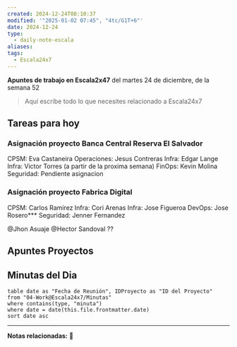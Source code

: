 ```yaml
---
created: 2024-12-24T08:10:37
modified: '"2025-01-02 07:45", "4tc/G1T+6"'
date: 2024-12-24
type:
  - daily-note-escala
aliases: 
tags:
  - Escala24x7
---
```



**Apuntes de trabajo en Escala2x47** del  martes 24 de diciembre, de la semana 52 

> Aquí escribe todo lo que necesites relacionado a Escala24x7

## Tareas para hoy

### Asignación proyecto Banca Central Reserva El Salvador

CPSM: Eva Castaneira
Operaciones: Jesus Contreras
Infra: Edgar Lange
Infra: Victor Torres (a partir de la proxima semana)
FinOps: Kevin Molina
Seguridad: Pendiente asignacion

### Asignación proyecto Fabrica Digital

CPSM: Carlos Ramírez
Infra: Cori Arenas
Infra: Jose Figueroa
DevOps: Jose Rosero***
Seguridad: Jenner Fernandez

@Jhon Asuaje 
@Hector Sandoval ??

## Apuntes Proyectos


## Minutas del Dia
 ```dataview
table date as "Fecha de Reunión", IDProyecto as "ID del Proyecto"
from "04-Work@Escala24x7/Minutas"
where contains(type, "minuta")
where date = date(this.file.frontmatter.date)
sort date asc
```

----
**Notas relacionadas:**
📝

